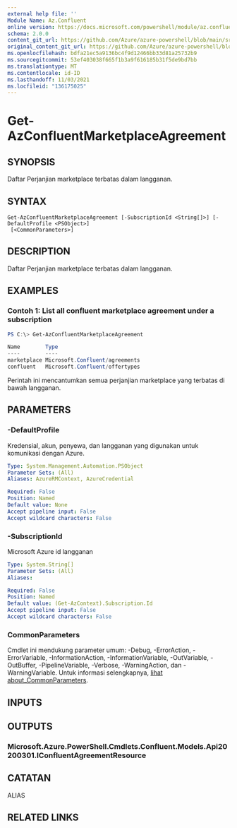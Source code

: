 ```yaml
---
external help file: ''
Module Name: Az.Confluent
online version: https://docs.microsoft.com/powershell/module/az.confluent/get-azconfluentmarketplaceagreement
schema: 2.0.0
content_git_url: https://github.com/Azure/azure-powershell/blob/main/src/Confluent/help/Get-AzConfluentMarketplaceAgreement.md
original_content_git_url: https://github.com/Azure/azure-powershell/blob/main/src/Confluent/help/Get-AzConfluentMarketplaceAgreement.md
ms.openlocfilehash: bdfa21ec5a9136bc4f9d12466bb33d81a25732b9
ms.sourcegitcommit: 53ef403038f665f1b3a9f616185b31f5de9bd7bb
ms.translationtype: MT
ms.contentlocale: id-ID
ms.lasthandoff: 11/03/2021
ms.locfileid: "136175025"
---
```

# Get-AzConfluentMarketplaceAgreement

## SYNOPSIS
Daftar Perjanjian marketplace terbatas dalam langganan.

## SYNTAX

```
Get-AzConfluentMarketplaceAgreement [-SubscriptionId <String[]>] [-DefaultProfile <PSObject>]
 [<CommonParameters>]
```

## DESCRIPTION
Daftar Perjanjian marketplace terbatas dalam langganan.

## EXAMPLES

### Contoh 1: List all confluent marketplace agreement under a subscription
```powershell
PS C:\> Get-AzConfluentMarketplaceAgreement

Name        Type
----        ----
marketplace Microsoft.Confluent/agreements
confluent   Microsoft.Confluent/offertypes
```

Perintah ini mencantumkan semua perjanjian marketplace yang terbatas di bawah langganan.

## PARAMETERS

### -DefaultProfile
Kredensial, akun, penyewa, dan langganan yang digunakan untuk komunikasi dengan Azure.

```yaml
Type: System.Management.Automation.PSObject
Parameter Sets: (All)
Aliases: AzureRMContext, AzureCredential

Required: False
Position: Named
Default value: None
Accept pipeline input: False
Accept wildcard characters: False
```

### -SubscriptionId
Microsoft Azure id langganan

```yaml
Type: System.String[]
Parameter Sets: (All)
Aliases:

Required: False
Position: Named
Default value: (Get-AzContext).Subscription.Id
Accept pipeline input: False
Accept wildcard characters: False
```

### CommonParameters
Cmdlet ini mendukung parameter umum: -Debug, -ErrorAction, -ErrorVariable, -InformationAction, -InformationVariable, -OutVariable, -OutBuffer, -PipelineVariable, -Verbose, -WarningAction, dan -WarningVariable. Untuk informasi selengkapnya, [lihat about_CommonParameters](http://go.microsoft.com/fwlink/?LinkID=113216).

## INPUTS

## OUTPUTS

### Microsoft.Azure.PowerShell.Cmdlets.Confluent.Models.Api20200301.IConfluentAgreementResource

## CATATAN

ALIAS

## RELATED LINKS

